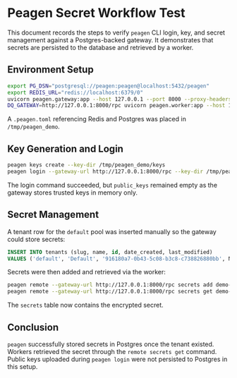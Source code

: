 # Peagen Secret Workflow Test

This document records the steps to verify `peagen` CLI login, key, and secret management against a Postgres-backed gateway. It demonstrates that secrets are persisted to the database and retrieved by a worker.

## Environment Setup

```bash
export PG_DSN="postgresql://peagen:peagen@localhost:5432/peagen"
export REDIS_URL="redis://localhost:6379/0"
uvicorn peagen.gateway:app --host 127.0.0.1 --port 8000 --proxy-headers --forwarded-allow-ips="*" &
DQ_GATEWAY=http://127.0.0.1:8000/rpc uvicorn peagen.worker:app --host 127.0.0.1 --port 8001 &
```

A `.peagen.toml` referencing Redis and Postgres was placed in `/tmp/peagen_demo`.

## Key Generation and Login

```bash
peagen keys create --key-dir /tmp/peagen_demo/keys
peagen login --gateway-url http://127.0.0.1:8000/rpc --key-dir /tmp/peagen_demo/keys
```

The login command succeeded, but `public_keys` remained empty as the gateway stores trusted keys in memory only.

## Secret Management

A tenant row for the `default` pool was inserted manually so the gateway could store secrets:

```sql
INSERT INTO tenants (slug, name, id, date_created, last_modified)
VALUES ('default', 'Default', '916180a7-0b43-5c08-b3c8-c738826880bb', NOW(), NOW());
```

Secrets were then added and retrieved via the worker:

```bash
peagen remote --gateway-url http://127.0.0.1:8000/rpc secrets add demo-secret secret_value --pool default
peagen remote --gateway-url http://127.0.0.1:8000/rpc secrets get demo-secret --pool default
```

The `secrets` table now contains the encrypted secret.

## Conclusion

`peagen` successfully stored secrets in Postgres once the tenant existed. Workers retrieved the secret through the `remote secrets get` command. Public keys uploaded during `peagen login` were not persisted to Postgres in this setup.
